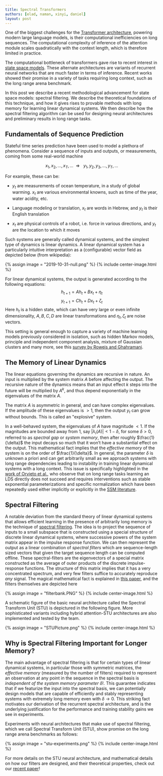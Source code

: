 ```yaml
---
title: Spectral Transformers
authors: [elad, naman, xinyi, daniel]
layout: post
---
```


One of the biggest challenges for the [Transformer architecture](https://proceedings.neurips.cc/paper_files/paper/2017/hash/3f5ee243547dee91fbd053c1c4a845aa-Abstract.html), powering modern large language models, is their computational inefficiencies on long sequences. The computational complexity of inference of the attention module scales quadratically with the context length, which is therefore limited in practice.  

The computational bottleneck of transformers gave rise to recent interest in [state space models](https://arxiv.org/abs/2312.00752). These alternate architectures are variants of recurrent neural networks that are much faster in terms of inference. Recent works showed their promise in a variety of tasks requiring long context, such as the long range arena benchmark. 

In this post we describe a recent methodological advancement for state space models: spectral filtering. We describe the theoretical foundations of this technique, and how it gives rises to provable methods with long memory for learning linear dynamical systems. We then describe how the spectral filtering algorithm can be used for designing neural architectures and preliminary results in long range tasks.   

## Fundamentals of Sequence Prediction 

Stateful time series prediction have been used to model a plethora of phenomena. Consider a sequence of inputs and outputs, or measurements, coming from some real-world machine 

$$x_1,x_2, \ldots , x_T , \ldots   \ \ \Rightarrow  \ \ \ y_1,y_2, y_3 , \ldots, y_T , \ldots $$

For example, these can be:

-   $y_t$ are measurements of ocean temperature, in a study of global warming. $x_t$ are various environmental knowns, such as time of the year, water acidity, etc.


-   Language modeling or translation, $x_t$ are words in Hebrew, and $y_t$ is their English translation


-   $x_t$ are physical controls of a robot, i.e. force in various directions, and $y_t$ are the location to which it moves

Such systems are generally called dynamical systems, and the simplest type of dynamics is linear dynamics. A linear dynamical system has a particularly intuitive interpretation as a (configurable) vector field as depicted below (from wikipedia):

{% assign image = "2019-10-31-null.png" %} 
{% include center-image.html %}

For linear dynamical systems, the output is generated according to the following equations:
$$h_{t+1}  = A h_t + B x_t + \eta_t $$
$$y_{t+1}   = C h_t + D x_t + \zeta_t $$
Here $h_t$ is a hidden state, which can have very large or even infinite dimensionality, $A,B,C,D$ are linear transformations and $\eta_t,\zeta_t$ are noise vectors.


This setting is general enough to capture a variety of machine learning models previously considered in isolation, such as hidden Markov models, principle and independent component analysis, mixture of Gaussian clusters and many more, see this [survey by Roweis and Ghahramani](https://cs.nyu.edu/~roweis/papers/NC110201.pdf).

## The Memory of Linear Dynamics 

The linear equations governing the dynamics are recursive in nature. An input is multiplied by the system matrix $A$ before affecting the output. The recursive nature of the dynamics means that an input effect $k$ steps into the future will be multiplied by $A^k$, and thus depend exponentially in the eigenvalues of the matrix $A$. 

The matrix $A$ is asymmetric in general, and can have complex eigenvalues. If the amplitude of these eigenvalues is $>1$, then the output $y_t$ can grow without bounds. This is called an "explosive" system. 

In a well-behaved system, the eigenvalues of $A$ have magnitude $<1$. If the magnitudes are bounded away from $1$, say $|\lambda_i (A)| < 1- \delta$, for some $\delta > 0$, referred to as *spectral gap* or *system memory*, then after roughly $\frac{1}{\delta}$ the input decays so much that it won’t have a substantial effect on the output.  This mathematical fact implies that the *effective memory* of the system is on the order of $\frac{1}{\delta}$. In general, the parameter $\delta$ is unknown a priori and can get arbitrarily small as we approach systems with long range dependencies leading to instability in training linear dynamical systems with a long context. This issue is specifically highlighted in the [work of Orvieto et al.](https://arxiv.org/abs/2303.06349), who observe that on long range tasks learning an LDS directly does not succeed and requires interventions such as stable exponential parameterizations and specific normalization which have been repeatedly used either implicitly or explicitly in the [SSM literature](https://arxiv.org/abs/2111.00396). 

## Spectral Filtering  

A notable deviation from the standard theory of linear dynamical systems that allows efficient learning in the presence of arbitrarily long memory is the technique of [spectral filtering](https://arxiv.org/abs/1711.00946). The idea is to project the sequence of inputs to a small subspace that is constructed using a special structure of discrete linear dynamical systems, where successive powers of the system matrix appear in the impulse response function. We can then represent the output as a linear combination of *spectral filters* which are sequence-length sized vectors that given the target sequence length can be computed offline. These spectral-filters are the eigenvectors of a special matrix constructed as the average of outer products of the discrete impulse-response functions. The structure of this matrix implies that it has a very concentrated spectrum, and very few filters suffice to accurately reproduce *any* signal. The magical mathematical fact is explained in [this paper](https://arxiv.org/abs/1711.00946), and the filters themselves are depicted here 

{% assign image = "filterbank.PNG" %}
{% include center-image.html %}

A schematic figure of the basic neural architecture called the Spectral Transform Unit (STU) is depictured in the following figure. More sophisticated variants including hybrid attention-STU architectures are also implemented and tested by the team. 

{% assign image = "STUPicture.png" %}
{% include center-image.html %}
 

## Why is Spectral Filtering Important for Longer Memory? 

The main advantage of spectral filtering is that for certain types of linear dynamical systems, in particular those with symmetric matrices, the *effective memory* (measured by the number of filters) required to represent an observation at any point in the sequence in the spectral basis is *independent of the system memory parameter $\delta$*!. This guarantee indicates that if we featurize the input into the spectral basis, we can potentially design models that are capable of efficiently and stably representing systems with extremely long memory even with $\delta \rightarrow 0$. This striking fact motivates our derivation of the recurrent spectral architecture, and is the underlying justification for the performance and training stability gains we see in experiments. 

Experiments with neural architectures that make use of spectral filtering, which we call Spectral Transform Unit (STU), show promise on the long range arena benchmarks as follows:

{% assign image = "stu-experiments.png" %}
{% include center-image.html %}



For more details on the STU neural architecture, and mathematical details on how our filters are designed, and their theoretical properties, check out our [recent paper](https://arxiv.org/pdf/2312.06837)!







